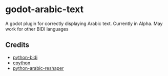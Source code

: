 # godot-arabic-text

A godot plugin for correctly displaying Arabic text. Currently in Alpha. May work for other BIDI languages

## Credits
- [python-bidi](https://github.com/MeirKriheli/python-bidi)
- [cpython](https://github.com/python/cpython)
- [python-arabic-reshaper](https://github.com/mpcabd/python-arabic-reshaper)
